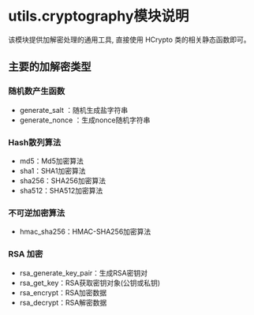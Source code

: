 # utils.cryptography模块说明

该模块提供加解密处理的通用工具, 直接使用 HCrypto 类的相关静态函数即可。



## 主要的加解密类型

### 随机数产生函数

- generate_salt ：随机生成盐字符串
- generate_nonce ：生成nonce随机字符串



### Hash散列算法

- md5：Md5加密算法
- sha1：SHA1加密算法
- sha256：SHA256加密算法
- sha512：SHA512加密算法



### 不可逆加密算法

- hmac_sha256：HMAC-SHA256加密算法



### RSA 加密

- rsa_generate_key_pair：生成RSA密钥对
- rsa_get_key：RSA获取密钥对象(公钥或私钥)
- rsa_encrypt：RSA加密数据
- rsa_decrypt：RSA解密数据
